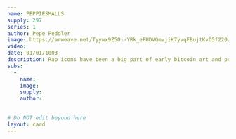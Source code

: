 ```yaml
---
name: PEPPIESMALLS
supply: 297
series: 1
author: Pepe Peddler
image: https://arweave.net/Tyywx9Z5O--YRk_eFUDVQmvjiK7yvqFBujtKvD5f220/ijh1c9_image.png
video: 
date: 01/01/1003
description: Rap icons have been a big part of early bitcoin art and pepe has been the base for many early projects built on bitcoin.
subs: 
  -
    name: 
    image: 
    supply:    
    author: 
    

# Do NOT edit beyond here
layout: card
---
```

